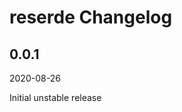 # reserde Changelog

<!-- markdownlint-disable no-trailing-punctuation -->

## 0.0.1

2020-08-26

Initial unstable release
